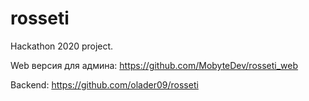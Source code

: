 # rosseti

Hackathon 2020 project.

Web версия для админа: https://github.com/MobyteDev/rosseti_web

Backend: https://github.com/olader09/rosseti